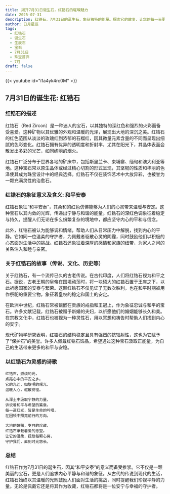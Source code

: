 ```yaml
---
title: 揭开7月31日诞生石，红锆石的璀璨魅力
date: 2025-07-31
description: 红锆石，7月31日的诞生石，象征独特的能量。探索它的故事，让您的每一天更有意义。
author: 日月星辰
tags:
  - 红锆石
  - 诞生石
  - 生辰石
  - 宝石
  - 7月31日
  - 珠宝首饰
  - 7月
draft: false
---
```


{{< youtube id="i1a4yk4rc0M" >}}

## 7月31日的诞生花: 红锆石

### 红锆石的描述

红锆石（Red Zircon）是一种迷人的宝石，以其独特的深红色和强烈的火彩而备受喜爱。这种矿物以其优雅的外观和温暖的光泽，展现出大地的深沉之美。红锆石的红色范围从淡淡的玫瑰红到浓郁的石榴红，因其微量元素含量的不同而呈现出细腻的色彩变化。红锆石拥有优异的透明度和折射率，尤其在阳光下，其晶体表面会散发出多彩的光芒，如同绚丽的烟火。

红锆石广泛分布于世界各地的矿床中，包括斯里兰卡、柬埔寨、缅甸和澳大利亚等地。这种宝石常以原生晶体或经过精心切割的形式呈现，其坚韧的性质和华丽的色泽使其成为珠宝设计中的经典选择。红锆石不仅在装饰艺术中大放异彩，也被誉为一颗充满灵性的治愈石。

### 红锆石的象征意义及含义: 和平安泰

红锆石象征“和平安泰”，其柔和的红色仿佛能够为人们的心灵带来温暖与安定。这种宝石以其内敛的光辉，传递出宁静与和谐的能量。红锆石的深红色调象征着稳定与持久，提醒人们无论在多么纷繁复杂的境地中，都应坚守内心的平和与信念。

此外，红锆石被认为能够调和情绪，帮助人们从日常压力中解脱，找到内心的平静。它如同一位温柔的守护者，为佩戴者驱散心灵的阴霾，同时鼓励他们以积极的心态面对生活中的挑战。红锆石还象征着深厚的感情和家族的纽带，为家人之间的关系注入和睦与亲密。

### 关于红锆石的故事（传说、文化、历史等）

关于红锆石，有一个流传已久的古老传说。在古代印度，人们将红锆石视为和平之石。据说，古老王朝的皇帝在国境动荡时，将一块硕大的红锆石置于王座之下，以此祈愿国家的安泰与繁荣。这颗红锆石不仅见证了无数次胜利，也在和平时期被用作祭祀的重要宝物，象征着皇权的稳定和国土的安定。

在欧洲中世纪，红锆石常被镶嵌在贵族的戒指和王冠上，作为象征忠诚与和平的宝石。许多文献记载，红锆石被赠予新婚的夫妇，以祈愿他们的婚姻能够长久和美。在宗教文化中，红锆石也被视为一种灵性石，用以冥想和祷告时帮助人们找到内心的安宁。

现代矿物学研究表明，红锆石的结构稳定且具有强烈的抗辐射性，这也为它赋予了“保护石”的美誉。许多人佩戴红锆石饰品，希望通过这种宝石汲取正能量，为自己的生活带来更多的和平与安稳。

### 以红锆石为灵感的诗歌

```
红锆石，燃烧的光，  
点亮心中的平安之乡。  
它的光芒，如黎明的曙光，  
温暖人心，驱散彷徨。

从深土中汲取宁静的力量，  
诉说着和平与希望的篇章。  
每一道红光，皆是生命的吟唱，  
在困顿中照亮前行的方向。

大地的馈赠，岁月的珍藏，  
红锆石承载着爱的愿望。  
让它的温柔，抚慰每颗心房，  
守护我们，直到时光悠长。
```

### 总结

红锆石作为7月31日的诞生石，因其“和平安泰”的意义而备受推崇。它不仅是一颗美丽的宝石，更是人们追求内心平静与和谐的象征。从古代的传说到现代的生活，红锆石始终以其温暖的光辉鼓励人们面对生活的挑战，同时提醒我们珍视平静的力量。无论是佩戴它还是将其作为收藏，红锆石都将是一位安宁与幸福的守护者。